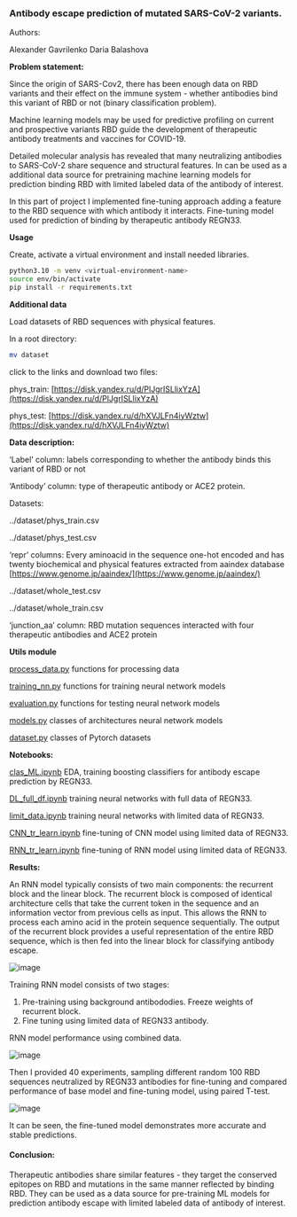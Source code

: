### Antibody escape prediction of mutated SARS-CoV-2 variants.
Authors:

Alexander Gavrilenko
Daria Balashova

**Problem statement:**

Since the origin of SARS-Cov2, there has been enough data on RBD variants and their effect on the immune system - whether antibodies bind this variant of RBD or not (binary classification problem).

Machine learning models may be used for predictive profiling on current and prospective variants RBD guide the development of therapeutic antibody treatments and vaccines for COVID-19.

Detailed molecular analysis has revealed that many neutralizing antibodies to SARS-CoV-2 share sequence and structural features. In can be used as a additional data source for pretraining machine learning models for prediction binding RBD with limited labeled data of the antibody of interest. 

In this part of project I implemented fine-tuning approach adding a feature to the RBD sequence with which antibody it interacts. Fine-tuning model used for prediction of binding by therapeutic antibody REGN33.

**Usage**

Create, activate a virtual environment and install needed libraries.

```bash
python3.10 -m venv <virtual-environment-name>
source env/bin/activate
pip install -r requirements.txt
```

**Additional data** 

Load datasets of RBD sequences with physical features.

In a root directory:

```bash
mv dataset
```

click to the links and download two files:

phys_train: [https://disk.yandex.ru/d/PlJgrISLlixYzA](https://disk.yandex.ru/d/PlJgrISLlixYzA)

phys_test: [https://disk.yandex.ru/d/hXVJLFn4iyWztw](https://disk.yandex.ru/d/hXVJLFn4iyWztw)

**Data description:**

 ‘Label’ column: labels corresponding to whether the antibody binds this variant of RBD or not

  ‘Antibody’ column: type of therapeutic antibody or ACE2 protein.

  Datasets:

   ../dataset/phys_train.csv

   ../dataset/phys_test.csv   

   ‘repr’ columns: Every aminoacid in the sequence one-hot encoded and has twenty biochemical and physical features extracted from aaindex                 database  [https://www.genome.jp/aaindex/](https://www.genome.jp/aaindex/)

   ../dataset/whole_test.csv   

   ../dataset/whole_train.csv

   ‘junction_aa’ column: RBD mutation sequences interacted with four therapeutic antibodies and ACE2 protein

**Utils module**


[process_data.py](./utils/process_data.py) functions for processing data

[training_nn.py](./utils/training_nn.py) functions for training neural network models

[evaluation.py](./utils/evaluation.py) functions for testing neural network models

[models.py](./utils/models.py) classes of architectures neural network models

[dataset.py](./utils/dataset.py) classes of Pytorch datasets

**Notebooks:**

[clas_ML.ipynb](./notebooks/clas_ML.ipynb) EDA, training boosting classifiers for antibody escape prediction by REGN33.

[DL_full_df.ipynb](./notebooks/DL_full_df.ipynb) training neural networks with full data of REGN33.

[limit_data.ipynb](./notebooks/limit_data.ipynb) training neural networks with limited data of REGN33.

[CNN_tr_learn.ipynb](./notebooks/CNN_tr_learn.ipynb) fine-tuning of CNN model using limited data of REGN33.

[RNN_tr_learn.ipynb](./notebooks/RNN_tr_learn.ipynb) fine-tuning of RNN model using limited data of REGN33. 

**Results:**

An RNN model typically consists of two main components: the recurrent block and the linear block.
The recurrent block is composed of identical architecture cells that take the current token in the sequence and an information vector from previous cells as input. This allows the RNN to process each amino acid in the protein sequence sequentially. The output of the recurrent block provides a useful representation of the entire RBD sequence, which is then fed into the linear block for classifying antibody escape.

![image](https://github.com/GavrilenkoA/ML_mutational_learning/assets/92908421/c49e34b6-6d58-49d5-be58-638f0b49347a)



Training RNN model consists of two stages:
1. Pre-training using background antibododies. Freeze weights of recurrent block.
2. Fine tuning using limited data of REGN33 antibody.

RNN model performance using combined data.


![image](https://github.com/GavrilenkoA/ML_mutational_learning/assets/92908421/a9dee58e-127f-4e87-afcf-511fc40ff9cf)



Then I provided 40 experiments, sampling different random 100 RBD sequences neutralized by REGN33 antibodies for fine-tuning and compared performance of base model and fine-tuning model, using paired T-test.

![image](https://github.com/GavrilenkoA/ML_mutational_learning/assets/92908421/8344ce73-e615-4f85-91b9-c0924f836953)

It can be seen, the fine-tuned model demonstrates more accurate and stable predictions.

#### Conclusion: 
Therapeutic antibodies share similar features - they target the conserved epitopes on RBD and mutations in the same manner reflected by binding RBD.
They can be used as a data source for pre-training ML models for prediction antibody escape with limited labeled data of antibody of interest.


